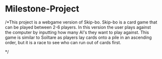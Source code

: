 # Milestone-Project
/*This project is a webgame version of Skip-bo. Skip-bo is a card game that can be played between 2-6 players. 
In this version the user plays against the computer by inputting how many AI's they want to play against. 
This game is similar to Soiltare as players lay cards onto a pile in an ascending order, but it is a race to see who can run out of cards first.

*/

